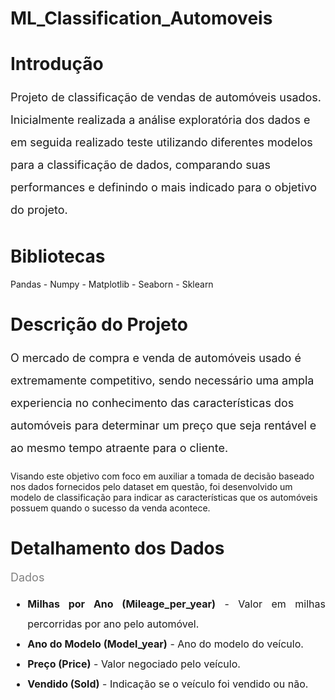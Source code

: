 # ML_Classification_Automoveis

# Introdução
<font color ='gray' style = 'font-size: 18px;'></font>
<p style='font-size: 18px; line-height: 2;'>Projeto de classificação de vendas de automóveis usados. Inicialmente realizada a análise exploratória dos dados e em seguida realizado teste utilizando diferentes modelos para a classificação de dados, comparando suas performances e definindo o mais indicado para o objetivo do projeto.</p>  

# Bibliotecas 
<font color ='gray' style ='font-size: 18px;'></font>
<p>Pandas - Numpy - Matplotlib - Seaborn - Sklearn<p>
  
# Descrição do Projeto
<font color ='gray' style = 'font-size: 18px;'></font>
<p style='font-size: 18px; line-height: 2;'>O mercado de compra e venda de automóveis usado é extremamente competitivo, sendo necessário uma ampla experiencia no conhecimento das características dos automóveis para determinar um preço que seja rentável e ao mesmo tempo atraente para o cliente. 

Visando este objetivo com foco em auxiliar a tomada de decisão baseado nos dados fornecidos pelo dataset em questão, foi desenvolvido um modelo de classificação para indicar as características que os automóveis possuem quando o sucesso da venda acontece.</p>

# Detalhamento dos Dados
<font color ='gray' style = 'font-size: 18px;'>Dados</font>
<ul style='font-size: 16px; line-height: 2; text-align: justify;'>
    <li><b>Milhas por Ano (Mileage_per_year)</b> - Valor em milhas percorridas por ano pelo automóvel.</li>
    <li><b>Ano do Modelo (Model_year)</b> - Ano do modelo do veículo.</li>
    <li><b>Preço (Price)</b> - Valor negociado pelo veículo.</li>
    <li><b>Vendido (Sold)</b> - Indicação se o veículo foi vendido ou não.</li>
</ul>

